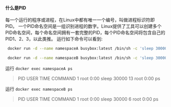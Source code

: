 #### 什么是PID
每一个运行的程序或进程，在Linux中都有唯一一个编号，叫做进程标识符即PID。
一个PID命名空间是一组识别进程的数字。Linux提供了工具可以创建多个PID命名空间，每个命名空间拥有一套完整的PID，每个PID命名空间将包含自己的PID1、2、3，以此类推。
运行如下命令可以看到:
```sh
 docker run -d --name namespaceA busybox:latest /bin/sh -c 'sleep 30000'
 
 docker run -d --name namespaceB busybox:latest /bin/sh -c 'sleep 30000'
```
运行 ```docker exec namespaceA ps```
> PID   USER     TIME  COMMAND
    1   root      0:00 sleep 30000
   13   root      0:00 ps

运行 ```docker exec namespaceB ps```
> PID   USER     TIME  COMMAND
    1   root      0:00 sleep 30000
    6   root      0:00 ps

